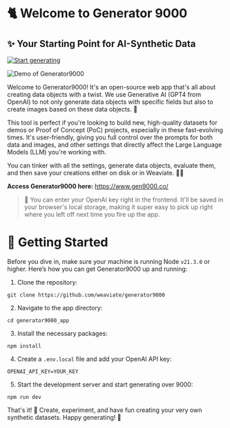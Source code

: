 # 🐈 Welcome to Generator 9000
## ✨ Your Starting Point for AI-Synthetic Data

[![Start generating](https://img.shields.io/badge/Check%20out%20the%20app!-yellow?&style=flat-square&logo=react&logoColor=white)](https://www.gen9000.co/?template=Empty)

![Demo of Generator9000](https://github.com/weaviate/generator9000/blob/main/img/gen9000.gif)

Welcome to Generator9000! It's an open-source web app that's all about creating data objects with a twist. We use Generative AI (GPT4 from OpenAI) to not only generate data objects with specific fields but also to create images based on these data objects. 🚀

This tool is perfect if you're looking to build new, high-quality datasets for demos or Proof of Concept (PoC) projects, especially in these fast-evolving times. It's user-friendly, giving you full control over the prompts for both data and images, and other settings that directly affect the Large Language Models (LLM) you're working with.

You can tinker with all the settings, generate data objects, evaluate them, and then save your creations either on disk or in Weaviate. 📁✨

**Access Generator9000 here:** https://www.gen9000.co/

> 🔑 You can enter your OpenAI key right in the frontend. It'll be saved in your browser's local storage, making it super easy to pick up right where you left off next time you fire up the app.

# 🚀 Getting Started

Before you dive in, make sure your machine is running Node `v21.3.0` or higher. Here’s how you can get Generator9000 up and running:

1. Clone the repository:

``` git clone https://github.com/weaviate/generator9000 ```

2. Navigate to the app directory:

``` cd generator9000_app ```

3. Install the necessary packages:

``` npm install ```

4. Create a `.env.local` file and add your OpenAI API key:

``` OPENAI_API_KEY=YOUR_KEY ```

5. Start the development server and start generating over 9000:

``` npm run dev ```


That's it! 🎉 Create, experiment, and have fun creating your very own synthetic datasets. Happy generating! 🌟
